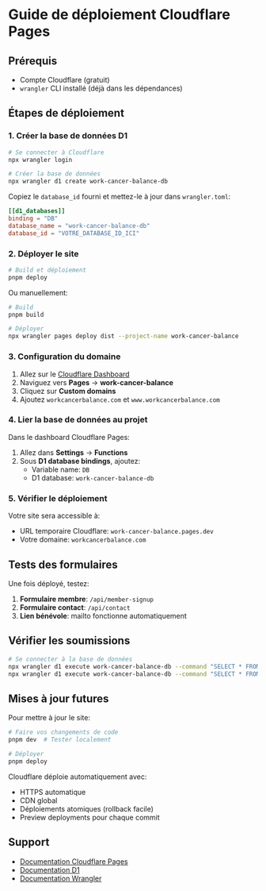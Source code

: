 # Guide de déploiement Cloudflare Pages

## Prérequis

- Compte Cloudflare (gratuit)
- `wrangler` CLI installé (déjà dans les dépendances)

## Étapes de déploiement

### 1. Créer la base de données D1

```bash
# Se connecter à Cloudflare
npx wrangler login

# Créer la base de données
npx wrangler d1 create work-cancer-balance-db
```

Copiez le `database_id` fourni et mettez-le à jour dans `wrangler.toml`:

```toml
[[d1_databases]]
binding = "DB"
database_name = "work-cancer-balance-db"
database_id = "VOTRE_DATABASE_ID_ICI"
```

### 2. Déployer le site

```bash
# Build et déploiement
pnpm deploy
```

Ou manuellement:

```bash
# Build
pnpm build

# Déployer
npx wrangler pages deploy dist --project-name work-cancer-balance
```

### 3. Configuration du domaine

1. Allez sur le [Cloudflare Dashboard](https://dash.cloudflare.com)
2. Naviguez vers **Pages** → **work-cancer-balance**
3. Cliquez sur **Custom domains**
4. Ajoutez `workcancerbalance.com` et `www.workcancerbalance.com`

### 4. Lier la base de données au projet

Dans le dashboard Cloudflare Pages:

1. Allez dans **Settings** → **Functions**
2. Sous **D1 database bindings**, ajoutez:
   - Variable name: `DB`
   - D1 database: `work-cancer-balance-db`

### 5. Vérifier le déploiement

Votre site sera accessible à:
- URL temporaire Cloudflare: `work-cancer-balance.pages.dev`
- Votre domaine: `workcancerbalance.com`

## Tests des formulaires

Une fois déployé, testez:

1. **Formulaire membre**: `/api/member-signup`
2. **Formulaire contact**: `/api/contact`
3. **Lien bénévole**: mailto fonctionne automatiquement

## Vérifier les soumissions

```bash
# Se connecter à la base de données
npx wrangler d1 execute work-cancer-balance-db --command "SELECT * FROM member_signups"
npx wrangler d1 execute work-cancer-balance-db --command "SELECT * FROM contact_messages"
```

## Mises à jour futures

Pour mettre à jour le site:

```bash
# Faire vos changements de code
pnpm dev  # Tester localement

# Déployer
pnpm deploy
```

Cloudflare déploie automatiquement avec:
- HTTPS automatique
- CDN global
- Déploiements atomiques (rollback facile)
- Preview deployments pour chaque commit

## Support

- [Documentation Cloudflare Pages](https://developers.cloudflare.com/pages/)
- [Documentation D1](https://developers.cloudflare.com/d1/)
- [Documentation Wrangler](https://developers.cloudflare.com/workers/wrangler/)
